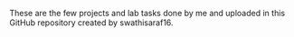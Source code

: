These are the few projects and lab tasks done by me and uploaded in this GitHub repository created by swathisaraf16.
